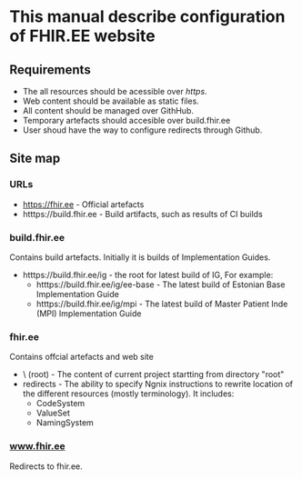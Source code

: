 # This manual describe configuration of FHIR.EE website

## Requirements
- The all resources should be acessible over *https*.
- Web content should be available as static files.
- All content should be managed over GithHub.
- Temporary artefacts should accesible over build.fhir.ee
- User shoud have the way to configure redirects through Github.

## Site map
### URLs
- https://fhir.ee - Official artefacts
- htttps://build.fhir.ee - Build artifacts, such as results of CI builds

### build.fhir.ee
Contains build artefacts. Initially it is builds of Implementation Guides.
- htttps://build.fhir.ee/ig - the root for latest build of IG, For example: 
  - htttps://build.fhir.ee/ig/ee-base - The latest build of Estonian Base Implementation Guide
  - htttps://build.fhir.ee/ig/mpi - The latest build of Master Patient Inde (MPI) Implementation Guide

### fhir.ee
Contains offcial artefacts and web site
- \ (root) - The content of current project startting from directory "root"
- redirects - The ability to specify Ngnix instructions to rewrite location of the different resources (mostly terminology). It includes:
  - CodeSystem
  - ValueSet
  - NamingSystem

### www.fhir.ee
Redirects to fhir.ee.
  

